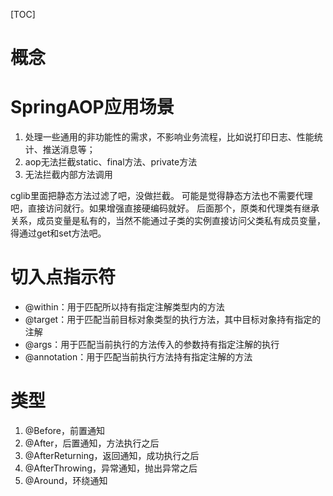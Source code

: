 [TOC]

# 概念

# SpringAOP应用场景
1. 处理一些通用的非功能性的需求，不影响业务流程，比如说打印日志、性能统计、推送消息等；
2. aop无法拦截static、final方法、private方法
3. 无法拦截内部方法调用

cglib里面把静态方法过滤了吧，没做拦截。
可能是觉得静态方法也不需要代理吧，直接访问就行。如果增强直接硬编码就好。
后面那个，原类和代理类有继承关系，成员变量是私有的，当然不能通过子类的实例直接访问父类私有成员变量，得通过get和set方法吧。

# 切入点指示符
+ @within：用于匹配所以持有指定注解类型内的方法
+ @target：用于匹配当前目标对象类型的执行方法，其中目标对象持有指定的注解
+ @args：用于匹配当前执行的方法传入的参数持有指定注解的执行
+ @annotation：用于匹配当前执行方法持有指定注解的方法

# 类型
1. @Before，前置通知
2. @After，后置通知，方法执行之后
3. @AfterReturning，返回通知，成功执行之后
4. @AfterThrowing，异常通知，抛出异常之后
5. @Around，环绕通知

